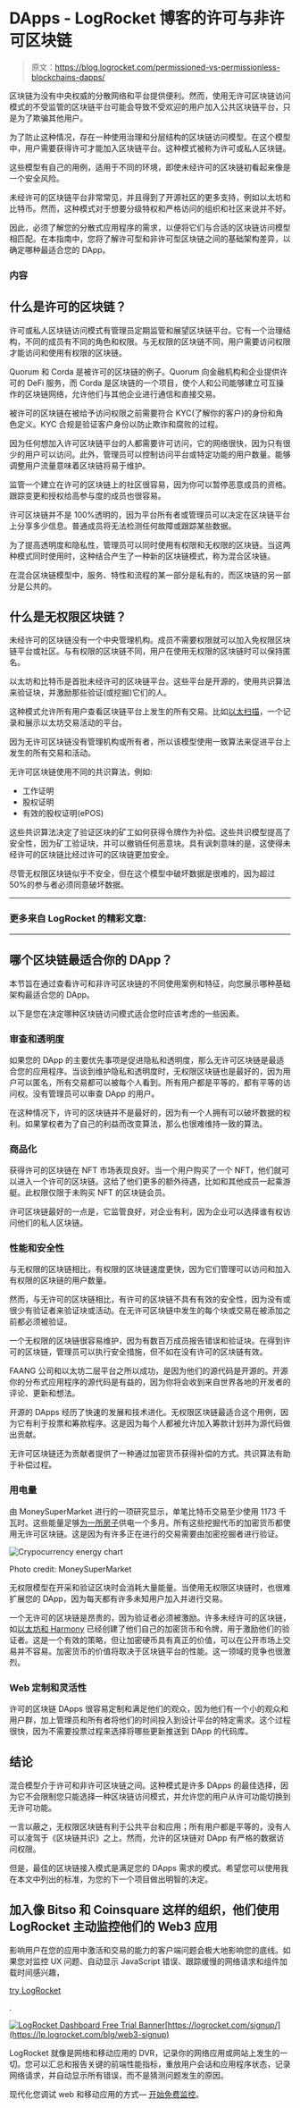 # DApps - LogRocket 博客的许可与非许可区块链

> 原文：<https://blog.logrocket.com/permissioned-vs-permissionless-blockchains-dapps/>

区块链为没有中央权威的分散网络和平台提供便利。然而，使用无许可区块链访问模式的不受监管的区块链平台可能会导致不受欢迎的用户加入公共区块链平台，只是为了欺骗其他用户。

为了防止这种情况，存在一种使用治理和分层结构的区块链访问模型。在这个模型中，用户需要获得许可才能加入区块链平台。这种模式被称为许可或私人区块链。

这些模型有自己的用例，适用于不同的环境，即使未经许可的区块链初看起来像是一个安全风险。

未经许可的区块链平台非常常见，并且得到了开源社区的更多支持，例如以太坊和比特币。然而，这种模式对于想要分级特权和严格访问的组织和社区来说并不好。

因此，必须了解您的分散式应用程序的需求，以便将它们与合适的区块链访问模型相匹配。在本指南中，您将了解许可型和非许可型区块链之间的基础架构差异，以确定哪种最适合您的 DApp。

### 内容

## 什么是许可的区块链？

许可或私人区块链访问模式有管理员定期监管和展望区块链平台。它有一个治理结构，不同的成员有不同的角色和权限。与无权限的区块链不同，用户需要访问权限才能访问和使用有权限的区块链。

Quorum 和 Corda 是被许可的区块链的例子。Quorum 向金融机构和企业提供许可的 DeFi 服务，而 Corda 是区块链的一个项目，使个人和公司能够建立可互操作的区块链网络，允许他们与其他企业进行通信和直接交易。

被许可的区块链在被给予访问权限之前需要符合 KYC(了解你的客户)的身份和角色定义。KYC 合规是验证客户身份以防止欺诈和腐败的过程。

因为任何想加入许可区块链平台的人都需要许可访问，它的网络很快，因为只有很少的用户可以访问。此外，管理员可以控制访问平台或特定功能的用户数量。能够调整用户流量意味着区块链将易于维护。

监管一个建立在许可的区块链上的社区很容易，因为你可以暂停恶意成员的资格。跟踪变更和授权给高参与度的成员也很容易。

许可区块链并不是 100%透明的，因为平台所有者或管理员可以决定在区块链平台上分享多少信息。普通成员将无法检测任何故障或跟踪某些数据。

为了提高透明度和隐私性，管理员可以同时使用有权限和无权限的区块链。当这两种模式同时使用时，这种结合产生了一种新的区块链模式，称为混合区块链。

在混合区块链模型中，服务、特性和流程的某一部分是私有的，而区块链的另一部分是公共的。

## 什么是无权限区块链？

未经许可的区块链没有一个中央管理机构。成员不需要权限就可以加入免权限区块链平台或社区。与有权限的区块链不同，用户在使用无权限的区块链时可以保持匿名。

以太坊和比特币是首批未经许可的区块链平台。这些平台是开源的，使用共识算法来验证块，并激励那些验证(或挖掘)它们的人。

这种模式允许所有用户查看区块链平台上发生的所有交易。比如[以太扫描](https://blog.logrocket.com/how-to-mint-an-nft-with-etherscan/)，一个记录和展示以太坊交易活动的平台。

因为无许可区块链没有管理机构或所有者，所以该模型使用一致算法来促进平台上发生的所有交易和活动。

无许可区块链使用不同的共识算法，例如:

*   工作证明
*   股权证明
*   有效的股权证明(ePOS)

这些共识算法决定了验证区块的矿工如何获得令牌作为补偿。这些共识模型提高了安全性，因为矿工验证块，并可以撤销任何恶意块。具有讽刺意味的是，这使得未经许可的区块链比经过许可的区块链更加安全。

尽管无权限区块链似乎不安全，但在这个模型中破坏数据是很难的，因为超过 50%的参与者必须同意破坏数据。

* * *

### 更多来自 LogRocket 的精彩文章:

* * *

## 哪个区块链最适合你的 DApp？

本节旨在通过查看许可和非许可区块链的不同使用案例和特征，向您展示哪种基础架构最适合您的 DApp。

以下是您在决定哪种区块链访问模式适合您时应该考虑的一些因素。

### 审查和透明度

如果您的 DApp 的主要优先事项是促进隐私和透明度，那么无许可区块链是最适合您的应用程序。当谈到维护隐私和透明度时，无权限区块链也是最好的，因为用户可以匿名，所有交易都可以被每个人看到。所有用户都是平等的，都有平等的访问权。没有管理员可以审查 DApp 的用户。

在这种情况下，许可的区块链并不是最好的，因为有一个人拥有可以破坏数据的权利。如果掌权者为了自己的利益而改变算法，那么也很难维持一致的算法。

### 商品化

获得许可的区块链在 NFT 市场表现良好。当一个用户购买了一个 NFT，他们就可以进入一个许可的区块链。这给了他们更多的额外待遇，比如和其他成员一起乘游艇。此权限仅限于未购买 NFT 的区块链会员。

许可区块链最好的一点是，它监管良好，对企业有利，因为企业可以选择谁有权访问他们的私人区块链。

### 性能和安全性

与无权限的区块链相比，有权限的区块链速度更快，因为它们管理可以访问和加入有权限的区块链的用户数量。

然而，与无许可的区块链相比，有许可的区块链不具有有效的安全性，因为没有或很少有验证者来验证块或活动。在无许可区块链中发生的每个块或交易在被添加之前都必须被验证。

一个无权限的区块链很容易维护，因为有数百万成员报告错误和验证块。在得到许可的区块链，管理员可以执行安全措施，但不如在没有许可的区块链有效。

FAANG 公司和以太坊二层平台之所以成功，是因为他们的源代码是开源的。开源你的分布式应用程序的源代码是有益的，因为你将会收到来自世界各地的开发者的评论、更新和想法。

开源的 DApps 经历了快速的发展和技术进化。无权限区块链最适合这个用例，因为它有利于投票和筹款程序。这是因为每个人都被允许加入筹款计划并为源代码做出贡献。

无许可区块链还为贡献者提供了一种通过加密货币获得补偿的方式。共识算法有助于补偿过程。

### 用电量

由 MoneySuperMarket 进行的一项研究显示，单笔比特币交易至少使用 1173 千瓦时。这些能量足够[为一所房子](https://www.eia.gov/tools/faqs/faq.php?id=97&t=3#:~:text=How%20much%20electricity%20does%20an,about%20893%20kWh%20per%20month.)供电一个多月。所有这些挖掘代币的加密货币都使用无许可区块链。这是因为有许多正在进行的交易需要由加密挖掘者进行验证。

![Crypocurrency energy chart](img/e7c6312a5897b522c768259a0bf00616.png)

Photo credit: MoneySuperMarket

无权限模型在开采和验证区块时会消耗大量能量。当使用无权限区块链时，也很难扩展您的 DApp，因为每天都有许多未知用户加入并进行交易。

一个无许可的区块链是昂贵的，因为验证者必须被激励。许多未经许可的区块链，如[以太坊和 Harmony](https://blog.logrocket.com/ethereum-vs-harmony-which-blockchain-right-for-you/) 已经创建了他们自己的加密货币和令牌，用于激励他们的验证者。这是一个有效的策略，但让加密硬币具有真正的价值，可以在公开市场上交易并不容易。加密货币的价值将取决于区块链平台的性能。这一领域的竞争也很激烈。

### Web 定制和灵活性

许可的区块链 DApps 很容易定制和满足他们的观众，因为他们有一个小的观众和用户群，加上管理员和所有者将他们的时间投入到设计平台的特定需求。这个过程很快，因为不需要投票过程来选择将哪些更新推送到 DApp 的代码库。

## 结论

混合模型介于许可和非许可区块链之间。这种模式是许多 DApps 的最佳选择，因为它不会限制您只能选择一种区块链访问模式，并允许您的用户从许可功能切换到无许可功能。

一言以蔽之，无权限区块链有利于公共平台和应用；所有用户都是平等的，没有人可以凌驾于《区块链共识》之上。然而，允许的区块链对 DApp 有严格的数据访问权限。

但是，最佳的区块链接入模式是满足您的 DApps 需求的模式。希望您可以使用我在本文中列出的标准，为您的下一个项目做出明智的决定。

## 加入像 Bitso 和 Coinsquare 这样的组织，他们使用 LogRocket 主动监控他们的 Web3 应用

影响用户在您的应用中激活和交易的能力的客户端问题会极大地影响您的底线。如果您对监控 UX 问题、自动显示 JavaScript 错误、跟踪缓慢的网络请求和组件加载时间感兴趣，

[try LogRocket](https://lp.logrocket.com/blg/web3-signup)

.

[![LogRocket Dashboard Free Trial Banner](img/dacb06c713aec161ffeaffae5bd048cd.png)](https://lp.logrocket.com/blg/web3-signup)[https://logrocket.com/signup/](https://lp.logrocket.com/blg/web3-signup)

LogRocket 就像是网络和移动应用的 DVR，记录你的网络应用或网站上发生的一切。您可以汇总和报告关键的前端性能指标，重放用户会话和应用程序状态，记录网络请求，并自动显示所有错误，而不是猜测问题发生的原因。

现代化您调试 web 和移动应用的方式— [开始免费监控](https://lp.logrocket.com/blg/web3-signup)。